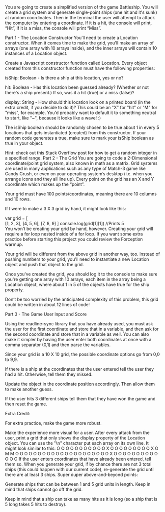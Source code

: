 You are going to create a simplified version of the game Battleship. You will create a grid system and generate single-point ships (one hit and it's sunk) at random coordinates. Then in the terminal the user will attempt to attack the computer by entering a coordinate. If it is a hit, the console will print, “Hit”, if it is a miss, the console will print “Miss”.

Part 1 - The Location Constructor
You'll need to create a Location constructor. When it comes time to make the grid, you'll make an array of arrays (one array with 10 arrays inside), and the inner arrays will contain 10 instances of a Location object.

Create a Javascript constructor function called Location. Every object created from this constructor function must have the following properties:

isShip: Boolean - Is there a ship at this location, yes or no?

hit: Boolean - Has this location been guessed already? (Whether or not there's a ship present.) If so, was it a hit (true) or a miss (false)?

display: String - How should this location look on a printed board (in the extra credit, if you decide to do it)? This could be an "X" for "hit" or "M" for "miss", for example. You'd probably want to default it to something neutral to start, like "~", because it looks like a wave! :)

The isShip boolean should be randomly chosen to be true about 1 in every 5 locations that gets instantiated (created) from this constructor. If your random code generates a true, make sure to mark your isShip boolean as true in your object.

Hint: check out this Stack Overflow post for how to get a random integer in a specified range.
Part 2 - The Grid
You are going to code a 2-Dimensional coordinate/point grid system, also known in math as a matrix. Grid systems are used in many applications such as any type of Match-3 game like Candy Crush, or even on your operating system’s desktop (i.e. when you arrange icons and they all line up). Every point on the grid has an X and Y coordinate which makes up the “point”.

Your grid must have 100 points/coordinates, meaning there are 10 columns and 10 rows.

If I were to make a 3 X 3 grid by hand, it might look like this:

var grid = [  
  [1, 2, 3],
  [4, 5, 6],
  [7, 8, 9]
]
console.log(grid[1][1]) //Prints 5  
You won't be creating your grid by hand, however. Creating your grid will require a for loop nested inside of a for loop. If you want some extra practice before starting this project you could review the Forception warmup.

Your grid will be different from the above grid in another way, too. Instead of pushing numbers to your grid, you'll need to instantiate a new Location object and push that object to the grid.

Once you've created the grid, you should log it to the console to make sure you're getting one array with 10 arrays, each item in the array being a Location object, where about 1 in 5 of the objects have true for the ship property.

Don’t be too worried by the anticipated complexity of this problem, this grid could be written in about 12 lines of code!

Part 3 - The Game
User Input and Score

Using the readline-sync library that you have already used, you must ask the user for the first coordinate and store that in a variable, and then ask for the second coordinate and store that in a variable as well. You can also make it simpler by having the user enter both coordinates at once with a comma separator (0,1) and then parse the variables.

Since your grid is a 10 X 10 grid, the possible coordinate options go from 0,0 to 9,9.

If there is a ship at the coordinates that the user entered tell the user they had a hit. Otherwise, tell them they missed.

Update the object in the coordinate position accordingly. Then allow them to make another guess.

If the user hits 3 different ships tell them that they have won the game and then reset the game.

Extra Credit:

For extra practice, make the game more robust.

Make the experience more visual for a user. After every attack from the user, print a grid that only shows the display property of the Location object. You can use the "\n" character put each array on its own line. It might look similar to this:
     O O O O O O O O O O
     O X O O O O O O O O
     O X O M M O O O O O
     O O O O O O O O O O
     O O O O O O X O O O
     O O O O O O O O O O
If the user enters coordinates that have already been entered, tell them so.
When you generate your grid, if by chance there are not 3 total ships (this could happen with our current code), re-generate the grid until there are at least 3 ships.
Super duper above-and-beyond points:

Generate ships that can be between 1 and 5 grid units in length. Keep in mind that ships cannot go off the grid.

Keep in mind that a ship can take as many hits as it is long (so a ship that is 5 long takes 5 hits to destroy).